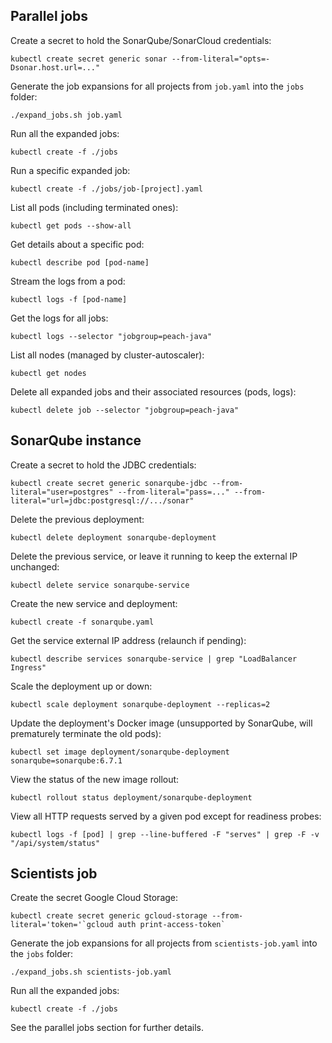 ## Parallel jobs

Create a secret to hold the SonarQube/SonarCloud credentials:
```
kubectl create secret generic sonar --from-literal="opts=-Dsonar.host.url=..."
```

Generate the job expansions for all projects from `job.yaml` into the `jobs` folder:
```
./expand_jobs.sh job.yaml
```

Run all the expanded jobs:
```
kubectl create -f ./jobs
```

Run a specific expanded job:
```
kubectl create -f ./jobs/job-[project].yaml
```

List all pods (including terminated ones):
```
kubectl get pods --show-all
```

Get details about a specific pod:
```
kubectl describe pod [pod-name]
```

Stream the logs from a pod:
```
kubectl logs -f [pod-name]
```

Get the logs for all jobs:
```
kubectl logs --selector "jobgroup=peach-java"
```

List all nodes (managed by cluster-autoscaler):
```
kubectl get nodes
```

Delete all expanded jobs and their associated resources (pods, logs):
```
kubectl delete job --selector "jobgroup=peach-java"
```

## SonarQube instance

Create a secret to hold the JDBC credentials:
```
kubectl create secret generic sonarqube-jdbc --from-literal="user=postgres" --from-literal="pass=..." --from-literal="url=jdbc:postgresql://.../sonar"
```

Delete the previous deployment:
```
kubectl delete deployment sonarqube-deployment
```

Delete the previous service, or leave it running to keep the external IP unchanged:
```
kubectl delete service sonarqube-service
```

Create the new service and deployment:
```
kubectl create -f sonarqube.yaml
```

Get the service external IP address (relaunch if pending):
```
kubectl describe services sonarqube-service | grep "LoadBalancer Ingress"
```

Scale the deployment up or down:
```
kubectl scale deployment sonarqube-deployment --replicas=2
```

Update the deployment's Docker image (unsupported by SonarQube, will prematurely terminate the old pods):
```
kubectl set image deployment/sonarqube-deployment sonarqube=sonarqube:6.7.1
```

View the status of the new image rollout:
```
kubectl rollout status deployment/sonarqube-deployment
```

View all HTTP requests served by a given pod except for readiness probes:
```
kubectl logs -f [pod] | grep --line-buffered -F "serves" | grep -F -v "/api/system/status"
```

## Scientists job

Create the secret Google Cloud Storage:
```
kubectl create secret generic gcloud-storage --from-literal='token='`gcloud auth print-access-token`
```

Generate the job expansions for all projects from `scientists-job.yaml` into the `jobs` folder:
```
./expand_jobs.sh scientists-job.yaml
```

Run all the expanded jobs:
```
kubectl create -f ./jobs
```

See the parallel jobs section for further details.
